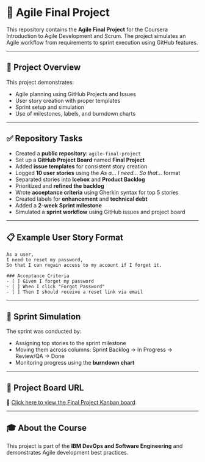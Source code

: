 # 🏁 Agile Final Project

This repository contains the **Agile Final Project** for the Coursera Introduction to Agile Development and Scrum. The project simulates an Agile workflow from requirements to sprint execution using GitHub features.

---

## 📌 Project Overview

This project demonstrates:
- Agile planning using GitHub Projects and Issues
- User story creation with proper templates
- Sprint setup and simulation
- Use of milestones, labels, and burndown charts

---

## ✅ Repository Tasks

- Created a **public repository**: `agile-final-project`
- Set up a **GitHub Project Board** named **Final Project**
- Added **issue templates** for consistent story creation
- Logged **10 user stories** using the *As a… I need… So that…* format
- Separated stories into **Icebox** and **Product Backlog**
- Prioritized and **refined the backlog**
- Wrote **acceptance criteria** using Gherkin syntax for top 5 stories
- Created labels for **enhancement** and **technical debt**
- Added a **2-week Sprint milestone**
- Simulated a **sprint workflow** using GitHub issues and project board

---

## 📋 Example User Story Format

```
As a user,
I need to reset my password,
So that I can regain access to my account if I forget it.

### Acceptance Criteria
- [ ] Given I forget my password
- [ ] When I click "Forgot Password"
- [ ] Then I should receive a reset link via email
```

---

## 📅 Sprint Simulation

The sprint was conducted by:
- Assigning top stories to the sprint milestone
- Moving them across columns: Sprint Backlog → In Progress → Review/QA → Done
- Monitoring progress using the **burndown chart**

---

## 🔗 Project Board URL

📌 [Click here to view the Final Project Kanban board](#)

---

## 🎓 About the Course

This project is part of the **IBM DevOps and Software Engineering** and demonstrates Agile development best practices.

